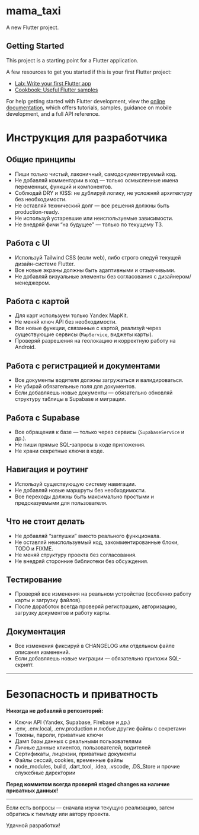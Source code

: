 # mama_taxi

A new Flutter project.

## Getting Started

This project is a starting point for a Flutter application.

A few resources to get you started if this is your first Flutter project:

- [Lab: Write your first Flutter app](https://docs.flutter.dev/get-started/codelab)
- [Cookbook: Useful Flutter samples](https://docs.flutter.dev/cookbook)

For help getting started with Flutter development, view the
[online documentation](https://docs.flutter.dev/), which offers tutorials,
samples, guidance on mobile development, and a full API reference.

# Инструкция для разработчика

## Общие принципы
- Пиши только чистый, лаконичный, самодокументируемый код.
- Не добавляй комментарии в код — только осмысленные имена переменных, функций и компонентов.
- Соблюдай DRY и KISS: не дублируй логику, не усложняй архитектуру без необходимости.
- Не оставляй технический долг — все решения должны быть production-ready.
- Не используй устаревшие или неиспользуемые зависимости.
- Не внедряй фичи “на будущее” — только по текущему ТЗ.

## Работа с UI
- Используй Tailwind CSS (если web), либо строго следуй текущей дизайн-системе Flutter.
- Все новые экраны должны быть адаптивными и отзывчивыми.
- Не добавляй визуальные элементы без согласования с дизайнером/менеджером.

## Работа с картой
- Для карт используем только Yandex MapKit.
- Не меняй ключ API без необходимости.
- Все новые функции, связанные с картой, реализуй через существующие сервисы (`MapService`, виджеты карты).
- Проверяй разрешения на геолокацию и корректную работу на Android.

## Работа с регистрацией и документами
- Все документы водителя должны загружаться и валидироваться.
- Не убирай обязательные поля для документов.
- Если добавляешь новые документы — обязательно обновляй структуру таблицы в Supabase и миграции.

## Работа с Supabase
- Все обращения к базе — только через сервисы (`SupabaseService` и др.).
- Не пиши прямые SQL-запросы в коде приложения.
- Не храни секретные ключи в коде.

## Навигация и роутинг
- Используй существующую систему навигации.
- Не добавляй новые маршруты без необходимости.
- Все переходы должны быть максимально простыми и предсказуемыми для пользователя.

## Что не стоит делать
- Не добавляй “заглушки” вместо реального функционала.
- Не оставляй неиспользуемый код, закомментированные блоки, TODO и FIXME.
- Не меняй структуру проекта без согласования.
- Не внедряй сторонние библиотеки без обсуждения.

## Тестирование
- Проверяй все изменения на реальном устройстве (особенно работу карты и загрузку файлов).
- После доработок всегда проверяй регистрацию, авторизацию, загрузку документов и работу карты.

## Документация
- Все изменения фиксируй в CHANGELOG или отдельном файле описания изменений.
- Если добавляешь новые миграции — обязательно приложи SQL-скрипт.

---

# Безопасность и приватность

**Никогда не добавляй в репозиторий:**
- Ключи API (Yandex, Supabase, Firebase и др.)
- .env, .env.local, .env.production и любые другие файлы с секретами
- Токены, пароли, приватные ключи
- Дамп базы данных с реальными пользователями
- Личные данные клиентов, пользователей, водителей
- Сертификаты, лицензии, приватные документы
- Файлы сессий, cookies, временные файлы
- node_modules, build, .dart_tool, .idea, .vscode, .DS_Store и прочие служебные директории

**Перед коммитом всегда проверяй staged changes на наличие приватных данных!**

---

Если есть вопросы — сначала изучи текущую реализацию, затем обратись к тимлиду или автору проекта.

Удачной разработки!
